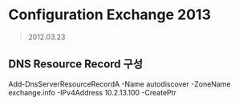 
# Configuration Exchange 2013


> 2012.03.23

## DNS Resource Record 구성

Add-DnsServerResourceRecordA -Name autodiscover -ZoneName exchange.info -IPv4Address 10.2.13.100 -CreatePtr

